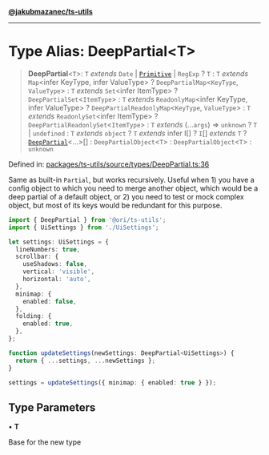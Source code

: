 [**@jakubmazanec/ts-utils**](../README.md)

---

# Type Alias: DeepPartial\<T\>

> **DeepPartial**\<`T`\>: `T` _extends_ `Date` \| [`Primitive`](Primitive.md) \| `RegExp` ? `T` :
> `T` _extends_ `Map`\<infer KeyType, infer ValueType\> ? `DeepPartialMap`\<`KeyType`, `ValueType`\>
> : `T` _extends_ `Set`\<infer ItemType\> ? `DeepPartialSet`\<`ItemType`\> : `T` _extends_
> `ReadonlyMap`\<infer KeyType, infer ValueType\> ? `DeepPartialReadonlyMap`\<`KeyType`,
> `ValueType`\> : `T` _extends_ `ReadonlySet`\<infer ItemType\> ?
> `DeepPartialReadonlySet`\<`ItemType`\> : `T` _extends_ (...`args`) => `unknown` ? `T` \|
> `undefined` : `T` _extends_ `object` ? `T` _extends_ infer I[] ? `I`[] _extends_ `T` ?
> [`DeepPartial`](DeepPartial.md)\<...\>[] : `DeepPartialObject`\<`T`\> : `DeepPartialObject`\<`T`\>
> : `unknown`

Defined in:
[packages/ts-utils/source/types/DeepPartial.ts:36](https://github.com/jakubmazanec/tools/blob/40ba1fb8bbde716fbe797d7886fffe14521e098a/packages/ts-utils/source/types/DeepPartial.ts#L36)

Same as built-in `Partial`, but works recursively. Useful when 1) you have a config object to which
you need to merge another object, which would be a deep partial of a default object, or 2) you need
to test or mock complex object, but most of its keys would be redundant for this purpose.

```TypeScript
import { DeepPartial } from '@ori/ts-utils';
import { UiSettings } from './UiSettings';

let settings: UiSettings = {
  lineNumbers: true,
  scrollbar: {
    useShadows: false,
    vertical: 'visible',
    horizontal: 'auto',
  },
  minimap: {
    enabled: false,
  },
  folding: {
    enabled: true,
  },
};

function updateSettings(newSettings: DeepPartial<UiSettings>) {
  return { ...settings, ...newSettings };
}

settings = updateSettings({ minimap: { enabled: true } });
```

## Type Parameters

• **T**

Base for the new type
